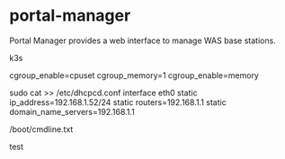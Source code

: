 # portal-manager

Portal Manager provides a web interface to manage WAS base stations.

k3s

cgroup_enable=cpuset cgroup_memory=1 cgroup_enable=memory

sudo cat >> /etc/dhcpcd.conf
interface eth0
static ip_address=192.168.1.52/24
static routers=192.168.1.1
static domain_name_servers=192.168.1.1

/boot/cmdline.txt

test